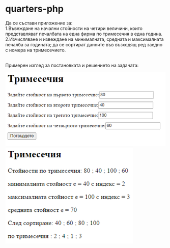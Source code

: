 # quarters-php
Да се състави приложение за:
<br>1.Въвеждане на начални стойности на четири величини, които представляват печалбата на една фирма по тримесечия в една година.
<br>2.Изчисляване и извеждане на минималната, средната и максималната печалба за годината; да се сортират данните във възходящ ред заедно с номера на тримесечието.

<br>Примерен изглед за постановката и решението на задачата:

<img src="Screenshot-1.png"/>
<img src="Screenshot-2.png"/>
